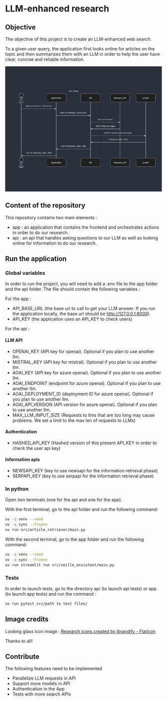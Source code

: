# LLM-enhanced research

## Objective

The objective of this project is to create an LLM-enhanced web search.

To a given user query, the application first looks online for articles on the topic and then summarizes them with an LLM in order to help the user have clear, concise and reliable information.

![flow diagram](flow_diagram.png)

## Content of the repository

This repository contains two main elements :
- app : an application that contains the frontend and orchestrates actions in order to do our research.
- api : an api that handles asking questions to our LLM as well as looking online for information to do our research.

## Run the application

### Global variables

In order to run the project, you will need to add a .env file to the app folder and the api folder. The file should contain the following variables :

For the app :
- API_BASE_URL (the base url to call to get your LLM answer. If you run the application locally, the base url should be http://127.0.0.1:8000).
- API_KEY (the application uses an API_KEY to check users)

For the api :
#### LLM API
- OPENAI_KEY (API key for openai). Optional if you plan to use another llm.
- MISTRAL_KEY (API key for mistral). Optional if you plan to use another llm.
- AOAI_KEY (API key for azure openai). Optional if you plan to use another llm.
- AOAI_ENDPOINT (endpoint for azure openai). Optional if you plan to use another llm.
- AOAI_DEPLOYMENT_ID (deployment ID for azure openai). Optional if you plan to use another llm.
- AOAI_API_VERSION (API version for azure openai). Optional if you plan to use another llm.
- MAX_LLM_INPUT_SIZE (Requests to llms that are too long may cause problems. We set a limit to the max len of requests to LLMs)
#### Authentication
- HASHED_API_KEY (Hashed version of this present API_KEY in order to check the user api key)
#### Information apis
- NEWSAPI_KEY (key to use newsapi for the information retrieval phase)
- SERPAPI_KEY (key to use serpapi for the information retrieval phase)

### In python

Open two terminals (one for the api and one for the app).

With the first terminal, go to the api folder and run the following command:

```bash
uv -q venv --seed
uv -q sync --frozen
uv run src/article_retriever/main.py
```

With the second terminal, go to the app folder and run the following command:

```bash
uv -q venv --seed
uv -q sync --frozen
uv run streamlit run src/veille_assistant/main.py
```

### Tests

In order to launch tests, go to the directory api (to launch api tests) or app (to launch app tests) and run the command :
```bash
uv run pytest src/path to test files/
```

## Image credits

Looking glass icon image : <a href="https://www.flaticon.com/free-icons/research" title="research icons">Research icons created by ibrandify - Flaticon</a>

Thanks to all!

## Contribute

The following features need to be implemented
- Parallelize LLM requests in API
- Support more models in API
- Authentication in the App
- Tests with more search APIs
